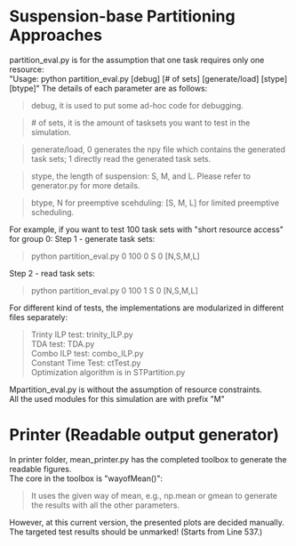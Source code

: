 # Suspension-base Partitioning Approaches

partition_eval.py is for the assumption that one task requires only one resource:  
"Usage: python partition_eval.py [debug] [# of sets] [generate/load] [stype] [btype]"
The details of each parameter are as follows:
> debug, it is used to put some ad-hoc code for debugging.

> \# of sets, it is the amount of tasksets you want to test in the simulation.

> generate/load, 0 generates the npy file which contains the generated task sets; 1 directly read the generated task sets.

> stype, the length of suspension: S, M, and L. Please refer to generator.py for more details.

> btype, N for preemptive scehduling: [S, M, L] for limited preemptive scheduling. 

For example, if you want to test 100 task sets with "short resource access" for group 0:
Step 1 - generate task sets:
> python partition_eval.py 0 100 0 S 0 [N,S,M,L] 

Step 2 - read task sets:
> python partition_eval.py 0 100 1 S 0 [N,S,M,L]

For different kind of tests, the implementations are modularized in different files separately:  
>Trinty ILP test: trinity_ILP.py  
>TDA test: TDA.py  
>Combo ILP test: combo_ILP.py  
>Constant Time Test: ctTest.py  
>Optimization algorithm is in STPartition.py

Mpartition_eval.py is without the assumption of resource constraints.  
All the used modules for this simulation are with prefix "M"

# Printer (Readable output generator)
In printer folder, mean_printer.py has the completed toolbox to generate the readable figures.  
The core in the toolbox is "wayofMean()": 
> It uses the given way of mean, e.g., np.mean or gmean to generate the results with all the other parameters.

However, at this current version, the presented plots are decided manually.  
The targeted test results should be unmarked! (Starts from Line 537.)
